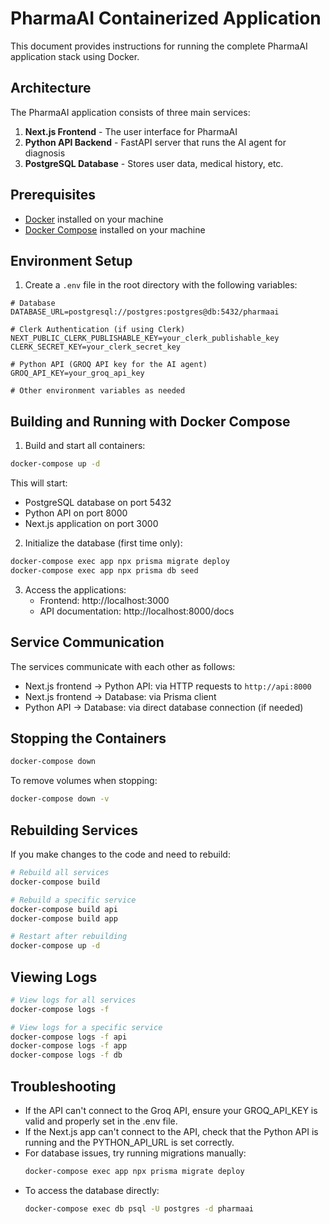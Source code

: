 # PharmaAI Containerized Application

This document provides instructions for running the complete PharmaAI application stack using Docker.

## Architecture

The PharmaAI application consists of three main services:
1. **Next.js Frontend** - The user interface for PharmaAI
2. **Python API Backend** - FastAPI server that runs the AI agent for diagnosis
3. **PostgreSQL Database** - Stores user data, medical history, etc.

## Prerequisites

- [Docker](https://www.docker.com/get-started) installed on your machine
- [Docker Compose](https://docs.docker.com/compose/install/) installed on your machine

## Environment Setup

1. Create a `.env` file in the root directory with the following variables:

```
# Database
DATABASE_URL=postgresql://postgres:postgres@db:5432/pharmaai

# Clerk Authentication (if using Clerk)
NEXT_PUBLIC_CLERK_PUBLISHABLE_KEY=your_clerk_publishable_key
CLERK_SECRET_KEY=your_clerk_secret_key

# Python API (GROQ API key for the AI agent)
GROQ_API_KEY=your_groq_api_key

# Other environment variables as needed
```

## Building and Running with Docker Compose

1. Build and start all containers:

```bash
docker-compose up -d
```

This will start:
- PostgreSQL database on port 5432
- Python API on port 8000
- Next.js application on port 3000

2. Initialize the database (first time only):

```bash
docker-compose exec app npx prisma migrate deploy
docker-compose exec app npx prisma db seed
```

3. Access the applications:
   - Frontend: http://localhost:3000
   - API documentation: http://localhost:8000/docs

## Service Communication

The services communicate with each other as follows:
- Next.js frontend → Python API: via HTTP requests to `http://api:8000`
- Next.js frontend → Database: via Prisma client
- Python API → Database: via direct database connection (if needed)

## Stopping the Containers

```bash
docker-compose down
```

To remove volumes when stopping:

```bash
docker-compose down -v
```

## Rebuilding Services

If you make changes to the code and need to rebuild:

```bash
# Rebuild all services
docker-compose build

# Rebuild a specific service
docker-compose build api
docker-compose build app

# Restart after rebuilding
docker-compose up -d
```

## Viewing Logs

```bash
# View logs for all services
docker-compose logs -f

# View logs for a specific service
docker-compose logs -f api
docker-compose logs -f app
docker-compose logs -f db
```

## Troubleshooting

- If the API can't connect to the Groq API, ensure your GROQ_API_KEY is valid and properly set in the .env file.
- If the Next.js app can't connect to the API, check that the Python API is running and the PYTHON_API_URL is set correctly.
- For database issues, try running migrations manually:
  ```bash
  docker-compose exec app npx prisma migrate deploy
  ```
- To access the database directly:
  ```bash
  docker-compose exec db psql -U postgres -d pharmaai
  ``` 
